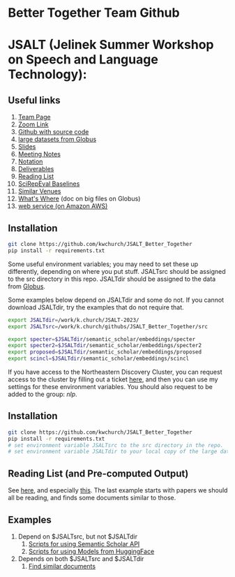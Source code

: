 # Better Together Team Github
# JSALT (Jelinek Summer Workshop on Speech and Language Technology): 

<h2>Useful links</h2>
<ol>
<li><a href="https://jsalt2023.univ-lemans.fr/en/better-together-text-context.html">Team Page</a></li>
<li><a href="https://northeastern.zoom.us/j/8963791015"> Zoom Link</a></li>
<li><a href="https://github.com/kwchurch/JSALT_Better_Together">Github with source code</a></li>
<li><a href="https://app.globus.org/file-manager?origin_id=1ef9019c-eac0-11ed-9ba9-c9bb788c490e&origin_path=%2F%7E%2F">large datasets from Globus</a></li>
<li><a href="slides">Slides</li>
<li><a href="https://docs.google.com/document/d/1rRRflCASHo7PFTBU6GqHK_g8twj1JgcXD8ijwpWY9m8/edit">Meeting Notes</a></li>
<li><a href="doc/Notation.md">Notation</a></li>
<li><a href="doc/deliverables.md">Deliverables</a></li>
<li><a href="examples/similar_documents/reading_list">Reading List</a></li>
<li><a href="https://docs.google.com/spreadsheets/d/1JMq-jR4M8KU119cvglUDmMwwzd60Z3vyvn3VqhPn9EY/view#gid=1450677429">SciRepEval Baselines</a></li>
<li><a href="doc/Similar_Venues.md">Similar Venues</a></li>
<li><a href="doc/whatswhere.md">What's Where</a> (doc on big files on Globus)</li>
<li><a href="http://34.204.188.58//similar.html">web service (on Amazon AWS)</a></li>
</ol>

<h2>Installation</h2>

```sh
git clone https://github.com/kwchurch/JSALT_Better_Together
pip install -r requirements.txt
```

Some useful environment variables; you may need to set these up differently, depending on where you put stuff.
JSALTsrc should be assigned to the src directory in this repo.
JSALTdir should be assigned to the data from <a href="https://app.globus.org/file-manager?origin_id=1ef9019c-eac0-11ed-9ba9-c9bb788c490e&origin_path=%2F%7E%2F">Globus</a>.

Some examples below depend on JSALTdir and some do not.  If you cannot download JSALTdir, try the examples that do not require that.

```sh
export JSALTdir=/work/k.church/JSALT-2023/
export JSALTsrc=/work/k.church/githubs/JSALT_Better_Together/src

export specter=$JSALTdir/semantic_scholar/embeddings/specter
export specter2=$JSALTdir/semantic_scholar/embeddings/specter2
export proposed=$JSALTdir/semantic_scholar/embeddings/proposed
export scincl=$JSALTdir/semantic_scholar/embeddings/scincl
```

If you have access to the Northeastern Discovery Cluster,
you can request access to the cluster by filling out a ticket <a href="https://bit.ly/NURC-Software">here</a>,
and then you can use my settings for these environment variables.
You should also request to be added to the group: <i>nlp</i>.

<h2>Installation</h2>

```sh
git clone https://github.com/kwchurch/JSALT_Better_Together
pip install -r requirements.txt
# set environment variable JSALTsrc to the src directory in the repo.
# set environment variable JSALTdir to your local copy of the large data files.
```

<h2>Reading List (and Pre-computed Output)</h2>

See <a href="examples/similar_documents">here</a>, and especially <a href="examples/similar_documents/reading_list">this</a>.
The last example starts with papers we should all be reading, and finds some documents similar to those.


<h2>Examples</h2>


<ol>
<li>Depend on $JSALTsrc, but not $JSALTdir
   <ol>
   <li><a href="doc/semantic_scholar_API.md">Scripts for using Semantic Scholar API</a></li>
   <li><a href="doc/HuggingFace_embeddings.md">Scripts for using Models from HuggingFace</a></li>
   </ol></li>
<li>Depends on both $JSALTsrc and $JSALTdir
   <ol><li><a href="doc/find_similar_docs.md">Find similar documents</a></li>
   </ol></li>
</ol>
